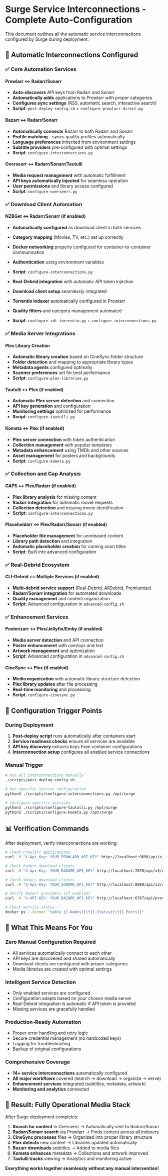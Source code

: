 # Surge Service Interconnections - Complete Auto-Configuration

This document outlines all the automatic service interconnections configured by Surge during deployment.

## 🔗 **Automatic Interconnections Configured**

### **✅ Core Automation Services**

#### **Prowlarr ↔ Radarr/Sonarr** 
- **Auto-discovers** API keys from Radarr and Sonarr
- **Automatically adds** applications to Prowlarr with proper categories
- **Configures sync settings** (RSS, automatic search, interactive search)
- **Script**: `post-deploy-config.sh` + `configure-prowlarr-direct.py`

#### **Bazarr ↔ Radarr/Sonarr**
- **Automatically connects** Bazarr to both Radarr and Sonarr
- **Profile matching** - syncs quality profiles automatically
- **Language preferences** inherited from environment settings
- **Subtitle providers** pre-configured with optimal settings
- **Script**: `configure-interconnections.py`

#### **Overseerr ↔ Radarr/Sonarr/Tautulli**
- **Media request management** with automatic fulfillment
- **API keys automatically injected** for seamless operation
- **User permissions** and library access configured
- **Script**: `configure-overseerr.py`

### **✅ Download Client Automation**

#### **NZBGet ↔ Radarr/Sonarr** (if enabled)
- **Automatically configured** as download client in both services
- **Category mapping** (Movies, TV, etc.) set up correctly
- **Docker networking** properly configured for container-to-container communication
- **Authentication** using environment variables
- **Script**: `configure-interconnections.py`

- **Real-Debrid integration** with automatic API token injection
- **Download client setup** seamlessly integrated
- **Torrentio indexer** automatically configured in Prowlarr
- **Quality filters** and category management automated
- **Script**: `configure-rdt-torrentio.py` + `configure-interconnections.py`

### **✅ Media Server Integrations**

#### **Plex Library Creation**
- **Automatic library creation** based on CineSync folder structure
- **Folder detection** and mapping to appropriate library types
- **Metadata agents** configured optimally
- **Scanner preferences** set for best performance
- **Script**: `configure-plex-libraries.py`

#### **Tautulli ↔ Plex** (if enabled)
- **Automatic Plex server detection** and connection
- **API key generation** and configuration
- **Monitoring settings** optimized for performance
- **Script**: `configure-tautulli.py`

#### **Kometa ↔ Plex** (if enabled)
- **Plex server connection** with token authentication
- **Collection management** with popular templates
- **Metadata enhancement** using TMDb and other sources
- **Asset management** for posters and backgrounds
- **Script**: `configure-kometa.py`

### **✅ Collection and Gap Analysis**

#### **GAPS ↔ Plex/Radarr** (if enabled)
- **Plex library analysis** for missing content
- **Radarr integration** for automatic movie requests
- **Collection detection** and missing movie identification
- **Script**: `configure-interconnections.py`

#### **Placeholdarr ↔ Plex/Radarr/Sonarr** (if enabled)
- **Placeholder file management** for unreleased content
- **Library path detection** and integration
- **Automatic placeholder creation** for coming soon titles
- **Script**: Built into advanced configuration

### **✅ Real-Debrid Ecosystem**


#### **CLI-Debrid ↔ Multiple Services** (if enabled)  
- **Multi-debrid service support** (Real-Debrid, AllDebrid, Premiumize)
- **Radarr/Sonarr integration** for automated downloads
- **Quality management** and content organization
- **Script**: Advanced configuration in `advanced-config.sh`

### **✅ Enhancement Services**

#### **Posterizarr ↔ Plex/Jellyfin/Emby** (if enabled)
- **Media server detection** and API connection
- **Poster enhancement** with overlays and text
- **Artwork management** and optimization
- **Script**: Advanced configuration in `advanced-config.sh`

#### **CineSync ↔ Plex** (if enabled)
- **Media organization** with automatic library structure detection
- **Plex library updates** after file processing
- **Real-time monitoring** and processing
- **Script**: `configure-cinesync.py`

## 🔧 **Configuration Trigger Points**

### **During Deployment**
1. **Post-deploy script** runs automatically after containers start
2. **Service readiness checks** ensure all services are available
3. **API key discovery** extracts keys from container configurations
4. **Interconnection setup** configures all enabled service connections

### **Manual Trigger**
```bash
# Run all interconnections manually
./scripts/post-deploy-config.sh

# Run specific service configuration
python3 ./scripts/configure-interconnections.py /opt/surge

# Configure specific services
python3 ./scripts/configure-tautulli.py /opt/surge
python3 ./scripts/configure-kometa.py /opt/surge
```

## 📊 **Verification Commands**

After deployment, verify interconnections are working:

```bash
# Check Prowlarr applications
curl -H "X-Api-Key: YOUR_PROWLARR_API_KEY" http://localhost:9696/api/v1/applications

# Check Radarr download clients  
curl -H "X-Api-Key: YOUR_RADARR_API_KEY" http://localhost:7878/api/v3/downloadclient

# Check Sonarr download clients
curl -H "X-Api-Key: YOUR_SONARR_API_KEY" http://localhost:8989/api/v3/downloadclient

# Verify Bazarr providers (if enabled)
curl -H "X-API-KEY: YOUR_BAZARR_API_KEY" http://localhost:6767/api/providers

# Check service status
docker ps --format "table {{.Names}}\t{{.Status}}\t{{.Ports}}"
```

## 🎯 **What This Means For You**

### **Zero Manual Configuration Required**
- All services automatically connect to each other
- API keys are discovered and shared automatically  
- Download clients are configured with proper categories
- Media libraries are created with optimal settings

### **Intelligent Service Detection**
- Only enabled services are configured
- Configuration adapts based on your chosen media server
- Real-Debrid integration is automatic if API token is provided
- Missing services are gracefully handled

### **Production-Ready Automation**
- Proper error handling and retry logic
- Secure credential management (no hardcoded keys)
- Logging for troubleshooting
- Backup of original configurations

### **Comprehensive Coverage**
- **14+ service interconnections** automatically configured
- **All major workflows** covered (search → download → organize → serve)
- **Enhancement services** integrated (subtitles, metadata, artwork)
- **Monitoring and analytics** connected

## 🚀 **Result: Fully Operational Media Stack**

After Surge deployment completes:

1. **Search for content** in Overseerr → Automatically sent to Radarr/Sonarr
2. **Radarr/Sonarr search** via Prowlarr → Finds content across all indexers  
4. **CineSync processes** files → Organized into proper library structure
5. **Plex detects** new content → Libraries updated automatically
6. **Bazarr downloads** subtitles → Added to media files
7. **Kometa enhances** metadata → Collections and artwork improved
8. **Tautulli tracks** viewing → Analytics and monitoring active

**Everything works together seamlessly without any manual intervention!**
